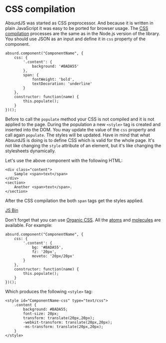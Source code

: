 # CSS compilation

AbsurdJS was started as CSS preprocessor. And because it is written in plain JavaScript it was easy to be ported for browser usage. The [CSS compilation](/pages/css-preprocessing/) processes are the same as in the Node.js version of the library. You should use JSON as an input and define it in `css` property of the component.

	absurd.component("ComponentName", {
        css: {
            '.content': {
                background: '#BADA55'
            },
            span: {
                fontWeight: 'bold',
                textDecoration: 'underline'
            }
        },
        constructor: function(name) {
            this.populate();
        }
    })();

Before to call the `populate` method your CSS is not compiled and it is not applied to the page. During the population a new `<style>` tag is created and inserted into the DOM. You may update the value of the `css` property and call again `populate`. The styles will be updated. Have in mind that what AbsurdJS is doing is to define CSS which is valid for the whole page. It's not like changing the `style` attribute of an element, but it's like changing the stylesheets dynamically.

Let's use the above component with the following HTML:

	<div class="content">
	    Sample <span>text</span>
	</div>
	<section>
	    Another <span>text</span>.
	</section>

After the CSS compilation the both `span` tags get the styles applied.

<a class="jsbin-embed" href="http://jsbin.com/fojey/4/embed?js,output">JS Bin</a><script src="http://static.jsbin.com/js/embed.js"></script>

Don't forget that you can use [Organic CSS](/pages/css-preprocessing/organic-css). All the [atoms](/pages/css-preprocessing/organic-css/atoms) and [molecules](/pages/css-preprocessing/organic-css/molecules) are available. For example:

	absurd.component("ComponentName", {
	    css: {
	        '.content': {
	            bg: '#BADA55',
	            fz: '20px',
	            moveto: '20px/20px'
	        }
	    },
	    constructor: function(name) {
	        this.populate();
	    }
	})();

Which produces the following `<style>` tag:

	<style id="ComponentName-css" type="text/css">
		.content {
			background: #BADA55;
			font-size: 20px;
			transform: translate(20px,20px);
			-webkit-transform: translate(20px,20px);
			-ms-transform: translate(20px,20px);
		}
	</style>
	
<small class="jsbin"><i class="fa fa-code"></i> [](http://jsbin.com/hutiy/1/edit)</small>

